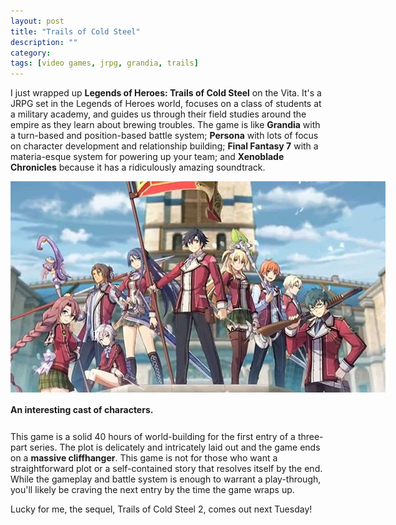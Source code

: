 ```yaml
---
layout: post
title: "Trails of Cold Steel"
description: ""
category: 
tags: [video games, jrpg, grandia, trails]
---
```


I just wrapped up **Legends of Heroes: Trails of Cold Steel** on the Vita. It's a JRPG set in the Legends of Heroes world, focuses on a class of students at a military academy, and guides us through their field studies around the empire as they learn about brewing troubles. The game is like **Grandia** with a turn-based and position-based battle system; **Persona** with lots of focus on character development and relationship building; **Final Fantasy 7** with a materia-esque system for powering up your team; and **Xenoblade Chronicles** because it has a ridiculously amazing soundtrack.

<div>
	<img class="rounded-corners" style="max-width: 600px; border: 0px;" src="/assets/images/posts/2016-09-02/class7.png"/>
	<p class="caption-text" style="line-height: 1.5em; margin-bottom: 24px;"><strong>An interesting cast of characters.</strong></p>
</div>

This game is a solid 40 hours of world-building for the first entry of a three-part series. The plot is delicately and intricately laid out and the game ends on a **massive cliffhanger**. This game is not for those who want a straightforward plot or a self-contained story that resolves itself by the end. While the gameplay and battle system is enough to warrant a play-through, you'll likely be craving the next entry by the time the game wraps up.

Lucky for me, the sequel, Trails of Cold Steel 2, comes out next Tuesday!
